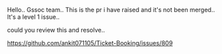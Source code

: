 Hello.. Gssoc team..
This is the pr i have raised and it's not been merged..
It's a level 1 issue..

could you review this and resolve..

https://github.com/ankit071105/Ticket-Booking/issues/809
